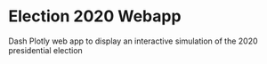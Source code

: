 # Election 2020 Webapp

Dash Plotly web app to display an interactive simulation of the 2020 presidential election
